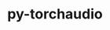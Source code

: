 ---
title: "py-torchaudio"
layout: cache
categories: [package, develop]
meta: {"versions": ["0.13.0", "0.13.1", "0.4.0", "2.0.1", "2.0.2"], "compilers": ["apple-clang@=14.0.0", "gcc@=11.3.0", "gcc@=7.3.1"], "oss": ["amzn2", "ubuntu22.04", "ventura"], "platforms": ["darwin", "linux"], "targets": ["aarch64", "ivybridge", "x86_64_v3", "x86_64_v4"], "stacks": ["ml-darwin-aarch64-mps", "ml-linux-x86_64-cpu", "ml-linux-x86_64-cuda", "root"], "num_specs": 99, "num_specs_by_stack": {"root": 99, "ml-darwin-aarch64-mps": 7, "ml-linux-x86_64-cpu": 29, "ml-linux-x86_64-cuda": 33}}
spec_details: [{"hash": "ojbc6vadtgobrqwrtwxp3kt3i752kjsd", "compiler": "apple-clang@=14.0.0", "versions": ["2.0.2"], "os": "ventura", "platform": "darwin", "target": "aarch64", "variants": ["build_system=python_pip"], "stacks": ["root", "ml-darwin-aarch64-mps"], "size": "-", "tarball": "https://binaries.spack.io/develop/build_cache/darwin-ventura-aarch64/apple-clang-14.0.0/py-torchaudio-2.0.2/darwin-ventura-aarch64-apple-clang-14.0.0-py-torchaudio-2.0.2-ojbc6vadtgobrqwrtwxp3kt3i752kjsd.spack"}, {"hash": "aqlf4jc7z5ttncfp44hhexuujib6w2b5", "compiler": "apple-clang@=14.0.0", "versions": ["2.0.2"], "os": "ventura", "platform": "darwin", "target": "aarch64", "variants": ["build_system=python_pip"], "stacks": ["root", "ml-darwin-aarch64-mps"], "size": "-", "tarball": "https://binaries.spack.io/develop/build_cache/darwin-ventura-aarch64/apple-clang-14.0.0/py-torchaudio-2.0.2/darwin-ventura-aarch64-apple-clang-14.0.0-py-torchaudio-2.0.2-aqlf4jc7z5ttncfp44hhexuujib6w2b5.spack"}, {"hash": "tins7nbdoqd4f2cj3bza4skjnitxqjrr", "compiler": "apple-clang@=14.0.0", "versions": ["2.0.2"], "os": "ventura", "platform": "darwin", "target": "aarch64", "variants": ["build_system=python_pip"], "stacks": ["root", "ml-darwin-aarch64-mps"], "size": "-", "tarball": "https://binaries.spack.io/develop/build_cache/darwin-ventura-aarch64/apple-clang-14.0.0/py-torchaudio-2.0.2/darwin-ventura-aarch64-apple-clang-14.0.0-py-torchaudio-2.0.2-tins7nbdoqd4f2cj3bza4skjnitxqjrr.spack"}, {"hash": "b5veknxq3tzdnpooaozzvat25mjduyq6", "compiler": "apple-clang@=14.0.0", "versions": ["2.0.2"], "os": "ventura", "platform": "darwin", "target": "aarch64", "variants": ["build_system=python_pip"], "stacks": ["root", "ml-darwin-aarch64-mps"], "size": "-", "tarball": "https://binaries.spack.io/develop/build_cache/darwin-ventura-aarch64/apple-clang-14.0.0/py-torchaudio-2.0.2/darwin-ventura-aarch64-apple-clang-14.0.0-py-torchaudio-2.0.2-b5veknxq3tzdnpooaozzvat25mjduyq6.spack"}, {"hash": "w42rygi5jsqlakm4fxs3my5dotcpapv6", "compiler": "apple-clang@=14.0.0", "versions": ["2.0.2"], "os": "ventura", "platform": "darwin", "target": "aarch64", "variants": ["build_system=python_pip"], "stacks": ["root", "ml-darwin-aarch64-mps"], "size": "-", "tarball": "https://binaries.spack.io/develop/build_cache/darwin-ventura-aarch64/apple-clang-14.0.0/py-torchaudio-2.0.2/darwin-ventura-aarch64-apple-clang-14.0.0-py-torchaudio-2.0.2-w42rygi5jsqlakm4fxs3my5dotcpapv6.spack"}, {"hash": "krt2zbmni6j6wpqp5spzi5haiotta6es", "compiler": "apple-clang@=14.0.0", "versions": ["2.0.2"], "os": "ventura", "platform": "darwin", "target": "aarch64", "variants": ["build_system=python_pip"], "stacks": ["root", "ml-darwin-aarch64-mps"], "size": "-", "tarball": "https://binaries.spack.io/develop/build_cache/darwin-ventura-aarch64/apple-clang-14.0.0/py-torchaudio-2.0.2/darwin-ventura-aarch64-apple-clang-14.0.0-py-torchaudio-2.0.2-krt2zbmni6j6wpqp5spzi5haiotta6es.spack"}, {"hash": "vrrmpkvdfvjknr7riedztpmx5p7mgbys", "compiler": "apple-clang@=14.0.0", "versions": ["2.0.2"], "os": "ventura", "platform": "darwin", "target": "aarch64", "variants": ["build_system=python_pip"], "stacks": ["root", "ml-darwin-aarch64-mps"], "size": "-", "tarball": "https://binaries.spack.io/develop/build_cache/darwin-ventura-aarch64/apple-clang-14.0.0/py-torchaudio-2.0.2/darwin-ventura-aarch64-apple-clang-14.0.0-py-torchaudio-2.0.2-vrrmpkvdfvjknr7riedztpmx5p7mgbys.spack"}, {"hash": "k3z5tgwjl2klojkukftl7d6f4urfzovk", "compiler": "gcc@=7.3.1", "versions": ["0.13.1"], "os": "amzn2", "platform": "linux", "target": "ivybridge", "variants": ["build_system=python_pip"], "stacks": ["root"], "size": "-", "tarball": "https://binaries.spack.io/develop/build_cache/linux-amzn2-ivybridge/gcc-7.3.1/py-torchaudio-0.13.1/linux-amzn2-ivybridge-gcc-7.3.1-py-torchaudio-0.13.1-k3z5tgwjl2klojkukftl7d6f4urfzovk.spack"}, {"hash": "4gvr6omqjefmffishhajpguhxtsqurci", "compiler": "gcc@=7.3.1", "versions": ["0.13.0"], "os": "amzn2", "platform": "linux", "target": "ivybridge", "variants": ["build_system=python_pip"], "stacks": ["root"], "size": "-", "tarball": "https://binaries.spack.io/develop/build_cache/linux-amzn2-ivybridge/gcc-7.3.1/py-torchaudio-0.13.0/linux-amzn2-ivybridge-gcc-7.3.1-py-torchaudio-0.13.0-4gvr6omqjefmffishhajpguhxtsqurci.spack"}, {"hash": "t7ihdm33lveujdltguvuqc3nafudtixw", "compiler": "gcc@=7.3.1", "versions": ["0.13.0"], "os": "amzn2", "platform": "linux", "target": "ivybridge", "variants": ["build_system=python_pip"], "stacks": ["root"], "size": "-", "tarball": "https://binaries.spack.io/develop/build_cache/linux-amzn2-ivybridge/gcc-7.3.1/py-torchaudio-0.13.0/linux-amzn2-ivybridge-gcc-7.3.1-py-torchaudio-0.13.0-t7ihdm33lveujdltguvuqc3nafudtixw.spack"}, {"hash": "a6gzngpjhpzpihaibfklnjbwaod3yg3g", "compiler": "gcc@=7.3.1", "versions": ["0.13.1"], "os": "amzn2", "platform": "linux", "target": "ivybridge", "variants": ["build_system=python_pip"], "stacks": ["root"], "size": "-", "tarball": "https://binaries.spack.io/develop/build_cache/linux-amzn2-ivybridge/gcc-7.3.1/py-torchaudio-0.13.1/linux-amzn2-ivybridge-gcc-7.3.1-py-torchaudio-0.13.1-a6gzngpjhpzpihaibfklnjbwaod3yg3g.spack"}, {"hash": "soe5bgd2hzmjauc7om5avamjcazuzt3h", "compiler": "gcc@=7.3.1", "versions": ["0.13.0"], "os": "amzn2", "platform": "linux", "target": "ivybridge", "variants": ["build_system=python_pip"], "stacks": ["root"], "size": "-", "tarball": "https://binaries.spack.io/develop/build_cache/linux-amzn2-ivybridge/gcc-7.3.1/py-torchaudio-0.13.0/linux-amzn2-ivybridge-gcc-7.3.1-py-torchaudio-0.13.0-soe5bgd2hzmjauc7om5avamjcazuzt3h.spack"}, {"hash": "i5nwjiviowcmbr76kgnsooyjzviurvzk", "compiler": "gcc@=7.3.1", "versions": ["0.13.1"], "os": "amzn2", "platform": "linux", "target": "ivybridge", "variants": ["build_system=python_pip"], "stacks": ["root"], "size": "-", "tarball": "https://binaries.spack.io/develop/build_cache/linux-amzn2-ivybridge/gcc-7.3.1/py-torchaudio-0.13.1/linux-amzn2-ivybridge-gcc-7.3.1-py-torchaudio-0.13.1-i5nwjiviowcmbr76kgnsooyjzviurvzk.spack"}, {"hash": "thu23yobuerxe3akqiwohudbtdze5zd3", "compiler": "gcc@=7.3.1", "versions": ["0.13.1"], "os": "amzn2", "platform": "linux", "target": "ivybridge", "variants": ["build_system=python_pip"], "stacks": ["root"], "size": "-", "tarball": "https://binaries.spack.io/develop/build_cache/linux-amzn2-ivybridge/gcc-7.3.1/py-torchaudio-0.13.1/linux-amzn2-ivybridge-gcc-7.3.1-py-torchaudio-0.13.1-thu23yobuerxe3akqiwohudbtdze5zd3.spack"}, {"hash": "tpj2aut7cuqthwkg4pezb3xh733dey3g", "compiler": "gcc@=7.3.1", "versions": ["0.4.0"], "os": "amzn2", "platform": "linux", "target": "x86_64_v3", "variants": [], "stacks": ["root"], "size": "-", "tarball": "https://binaries.spack.io/develop/build_cache/linux-amzn2-x86_64_v3/gcc-7.3.1/py-torchaudio-0.4.0/linux-amzn2-x86_64_v3-gcc-7.3.1-py-torchaudio-0.4.0-tpj2aut7cuqthwkg4pezb3xh733dey3g.spack"}, {"hash": "bbenptoj2td5sd6ypv3rkzdabbmyq3fr", "compiler": "gcc@=7.3.1", "versions": ["0.4.0"], "os": "amzn2", "platform": "linux", "target": "x86_64_v3", "variants": ["build_system=python_pip"], "stacks": ["root"], "size": "-", "tarball": "https://binaries.spack.io/develop/build_cache/linux-amzn2-x86_64_v3/gcc-7.3.1/py-torchaudio-0.4.0/linux-amzn2-x86_64_v3-gcc-7.3.1-py-torchaudio-0.4.0-bbenptoj2td5sd6ypv3rkzdabbmyq3fr.spack"}, {"hash": "eaxrdzv6zriqnjryl3zhl4h2gls5rarz", "compiler": "gcc@=7.3.1", "versions": ["0.13.0"], "os": "amzn2", "platform": "linux", "target": "x86_64_v3", "variants": ["build_system=python_pip"], "stacks": ["root"], "size": "-", "tarball": "https://binaries.spack.io/develop/build_cache/linux-amzn2-x86_64_v3/gcc-7.3.1/py-torchaudio-0.13.0/linux-amzn2-x86_64_v3-gcc-7.3.1-py-torchaudio-0.13.0-eaxrdzv6zriqnjryl3zhl4h2gls5rarz.spack"}, {"hash": "nmfhctqn6hcqbvfhrqeofugs22rws3s6", "compiler": "gcc@=7.3.1", "versions": ["0.4.0"], "os": "amzn2", "platform": "linux", "target": "x86_64_v3", "variants": [], "stacks": ["root"], "size": "-", "tarball": "https://binaries.spack.io/develop/build_cache/linux-amzn2-x86_64_v3/gcc-7.3.1/py-torchaudio-0.4.0/linux-amzn2-x86_64_v3-gcc-7.3.1-py-torchaudio-0.4.0-nmfhctqn6hcqbvfhrqeofugs22rws3s6.spack"}, {"hash": "6ws4gislu5ft6possqgmkv5xqugpa3c3", "compiler": "gcc@=7.3.1", "versions": ["0.4.0"], "os": "amzn2", "platform": "linux", "target": "x86_64_v3", "variants": ["build_system=python_pip"], "stacks": ["root"], "size": "-", "tarball": "https://binaries.spack.io/develop/build_cache/linux-amzn2-x86_64_v3/gcc-7.3.1/py-torchaudio-0.4.0/linux-amzn2-x86_64_v3-gcc-7.3.1-py-torchaudio-0.4.0-6ws4gislu5ft6possqgmkv5xqugpa3c3.spack"}, {"hash": "dbgybvzkvzhgjaacuxud72kimvvponea", "compiler": "gcc@=7.3.1", "versions": ["0.13.0"], "os": "amzn2", "platform": "linux", "target": "x86_64_v3", "variants": ["build_system=python_pip"], "stacks": ["root"], "size": "-", "tarball": "https://binaries.spack.io/develop/build_cache/linux-amzn2-x86_64_v3/gcc-7.3.1/py-torchaudio-0.13.0/linux-amzn2-x86_64_v3-gcc-7.3.1-py-torchaudio-0.13.0-dbgybvzkvzhgjaacuxud72kimvvponea.spack"}, {"hash": "fpw7b5zbtksh2orignn4cixfx7ybl5l5", "compiler": "gcc@=7.3.1", "versions": ["0.13.0"], "os": "amzn2", "platform": "linux", "target": "x86_64_v3", "variants": ["build_system=python_pip"], "stacks": ["root"], "size": "-", "tarball": "https://binaries.spack.io/develop/build_cache/linux-amzn2-x86_64_v3/gcc-7.3.1/py-torchaudio-0.13.0/linux-amzn2-x86_64_v3-gcc-7.3.1-py-torchaudio-0.13.0-fpw7b5zbtksh2orignn4cixfx7ybl5l5.spack"}, {"hash": "lfbvgiluwytfkfxs3bmdlwiputxe2nn6", "compiler": "gcc@=7.3.1", "versions": ["0.13.0"], "os": "amzn2", "platform": "linux", "target": "x86_64_v3", "variants": ["build_system=python_pip"], "stacks": ["root"], "size": "-", "tarball": "https://binaries.spack.io/develop/build_cache/linux-amzn2-x86_64_v3/gcc-7.3.1/py-torchaudio-0.13.0/linux-amzn2-x86_64_v3-gcc-7.3.1-py-torchaudio-0.13.0-lfbvgiluwytfkfxs3bmdlwiputxe2nn6.spack"}, {"hash": "o3aqqx6pxlbwrqsengfujcvi3qrkifpi", "compiler": "gcc@=7.3.1", "versions": ["0.13.0"], "os": "amzn2", "platform": "linux", "target": "x86_64_v3", "variants": ["build_system=python_pip"], "stacks": ["root"], "size": "-", "tarball": "https://binaries.spack.io/develop/build_cache/linux-amzn2-x86_64_v3/gcc-7.3.1/py-torchaudio-0.13.0/linux-amzn2-x86_64_v3-gcc-7.3.1-py-torchaudio-0.13.0-o3aqqx6pxlbwrqsengfujcvi3qrkifpi.spack"}, {"hash": "xzhxo6oflotku3j4ncfwa3tmv32h4ijh", "compiler": "gcc@=7.3.1", "versions": ["0.4.0"], "os": "amzn2", "platform": "linux", "target": "x86_64_v3", "variants": ["build_system=python_pip"], "stacks": ["root"], "size": "-", "tarball": "https://binaries.spack.io/develop/build_cache/linux-amzn2-x86_64_v3/gcc-7.3.1/py-torchaudio-0.4.0/linux-amzn2-x86_64_v3-gcc-7.3.1-py-torchaudio-0.4.0-xzhxo6oflotku3j4ncfwa3tmv32h4ijh.spack"}, {"hash": "pfbj73hmgftjzrszl5gkh4md626jxbni", "compiler": "gcc@=7.3.1", "versions": ["0.13.0"], "os": "amzn2", "platform": "linux", "target": "x86_64_v3", "variants": ["build_system=python_pip"], "stacks": ["root"], "size": "-", "tarball": "https://binaries.spack.io/develop/build_cache/linux-amzn2-x86_64_v3/gcc-7.3.1/py-torchaudio-0.13.0/linux-amzn2-x86_64_v3-gcc-7.3.1-py-torchaudio-0.13.0-pfbj73hmgftjzrszl5gkh4md626jxbni.spack"}, {"hash": "rvfujyyp5n662bhrmh3geca3iqby23kz", "compiler": "gcc@=7.3.1", "versions": ["0.4.0"], "os": "amzn2", "platform": "linux", "target": "x86_64_v3", "variants": ["build_system=python_pip"], "stacks": ["root"], "size": "-", "tarball": "https://binaries.spack.io/develop/build_cache/linux-amzn2-x86_64_v3/gcc-7.3.1/py-torchaudio-0.4.0/linux-amzn2-x86_64_v3-gcc-7.3.1-py-torchaudio-0.4.0-rvfujyyp5n662bhrmh3geca3iqby23kz.spack"}, {"hash": "v67ufs3blz5vabvsweaysj3x2t4ggyp3", "compiler": "gcc@=7.3.1", "versions": ["0.13.0"], "os": "amzn2", "platform": "linux", "target": "x86_64_v3", "variants": ["build_system=python_pip"], "stacks": ["root"], "size": "-", "tarball": "https://binaries.spack.io/develop/build_cache/linux-amzn2-x86_64_v3/gcc-7.3.1/py-torchaudio-0.13.0/linux-amzn2-x86_64_v3-gcc-7.3.1-py-torchaudio-0.13.0-v67ufs3blz5vabvsweaysj3x2t4ggyp3.spack"}, {"hash": "us4xcjclnguen5yeuziynoohtmou7pts", "compiler": "gcc@=7.3.1", "versions": ["0.13.0"], "os": "amzn2", "platform": "linux", "target": "x86_64_v3", "variants": ["build_system=python_pip"], "stacks": ["root"], "size": "-", "tarball": "https://binaries.spack.io/develop/build_cache/linux-amzn2-x86_64_v3/gcc-7.3.1/py-torchaudio-0.13.0/linux-amzn2-x86_64_v3-gcc-7.3.1-py-torchaudio-0.13.0-us4xcjclnguen5yeuziynoohtmou7pts.spack"}, {"hash": "43xngxautbmveno2equnghqzgy2ffile", "compiler": "gcc@=7.3.1", "versions": ["0.4.0"], "os": "amzn2", "platform": "linux", "target": "x86_64_v3", "variants": ["build_system=python_pip"], "stacks": ["root"], "size": "-", "tarball": "https://binaries.spack.io/develop/build_cache/linux-amzn2-x86_64_v3/gcc-7.3.1/py-torchaudio-0.4.0/linux-amzn2-x86_64_v3-gcc-7.3.1-py-torchaudio-0.4.0-43xngxautbmveno2equnghqzgy2ffile.spack"}, {"hash": "rnob4h2pqj4tzwqe7otj7gsstuf7ucyt", "compiler": "gcc@=7.3.1", "versions": ["0.13.0"], "os": "amzn2", "platform": "linux", "target": "x86_64_v3", "variants": ["build_system=python_pip"], "stacks": ["root"], "size": "-", "tarball": "https://binaries.spack.io/develop/build_cache/linux-amzn2-x86_64_v3/gcc-7.3.1/py-torchaudio-0.13.0/linux-amzn2-x86_64_v3-gcc-7.3.1-py-torchaudio-0.13.0-rnob4h2pqj4tzwqe7otj7gsstuf7ucyt.spack"}, {"hash": "pwenanp7bycpu3p4ea7nm7xvvly6rcew", "compiler": "gcc@=7.3.1", "versions": ["0.13.0"], "os": "amzn2", "platform": "linux", "target": "x86_64_v3", "variants": ["build_system=python_pip"], "stacks": ["root"], "size": "-", "tarball": "https://binaries.spack.io/develop/build_cache/linux-amzn2-x86_64_v3/gcc-7.3.1/py-torchaudio-0.13.0/linux-amzn2-x86_64_v3-gcc-7.3.1-py-torchaudio-0.13.0-pwenanp7bycpu3p4ea7nm7xvvly6rcew.spack"}, {"hash": "jhit4dczuurixdnop2otyjenhtpcr2w7", "compiler": "gcc@=7.3.1", "versions": ["0.13.1"], "os": "amzn2", "platform": "linux", "target": "x86_64_v3", "variants": ["build_system=python_pip"], "stacks": ["root"], "size": "-", "tarball": "https://binaries.spack.io/develop/build_cache/linux-amzn2-x86_64_v3/gcc-7.3.1/py-torchaudio-0.13.1/linux-amzn2-x86_64_v3-gcc-7.3.1-py-torchaudio-0.13.1-jhit4dczuurixdnop2otyjenhtpcr2w7.spack"}, {"hash": "aiiq2wbu3rr2zgtbqqp7dlbht5xof6hs", "compiler": "gcc@=7.3.1", "versions": ["0.4.0"], "os": "amzn2", "platform": "linux", "target": "x86_64_v3", "variants": [], "stacks": ["root"], "size": "-", "tarball": "https://binaries.spack.io/develop/build_cache/linux-amzn2-x86_64_v3/gcc-7.3.1/py-torchaudio-0.4.0/linux-amzn2-x86_64_v3-gcc-7.3.1-py-torchaudio-0.4.0-aiiq2wbu3rr2zgtbqqp7dlbht5xof6hs.spack"}, {"hash": "pftpmzdykm27d3doescn7qegpn7xlgsr", "compiler": "gcc@=7.3.1", "versions": ["0.13.1"], "os": "amzn2", "platform": "linux", "target": "x86_64_v3", "variants": ["build_system=python_pip"], "stacks": ["root"], "size": "-", "tarball": "https://binaries.spack.io/develop/build_cache/linux-amzn2-x86_64_v3/gcc-7.3.1/py-torchaudio-0.13.1/linux-amzn2-x86_64_v3-gcc-7.3.1-py-torchaudio-0.13.1-pftpmzdykm27d3doescn7qegpn7xlgsr.spack"}, {"hash": "3vssmid7vu4rqqgr2miwk66x22ibsv2i", "compiler": "gcc@=7.3.1", "versions": ["0.4.0"], "os": "amzn2", "platform": "linux", "target": "x86_64_v3", "variants": ["build_system=python_pip"], "stacks": ["root"], "size": "-", "tarball": "https://binaries.spack.io/develop/build_cache/linux-amzn2-x86_64_v3/gcc-7.3.1/py-torchaudio-0.4.0/linux-amzn2-x86_64_v3-gcc-7.3.1-py-torchaudio-0.4.0-3vssmid7vu4rqqgr2miwk66x22ibsv2i.spack"}, {"hash": "j4ylkd2ybucenugvhtj3fmxlyp2r7evw", "compiler": "gcc@=7.3.1", "versions": ["0.4.0"], "os": "amzn2", "platform": "linux", "target": "x86_64_v4", "variants": [], "stacks": ["root"], "size": "-", "tarball": "https://binaries.spack.io/develop/build_cache/linux-amzn2-x86_64_v4/gcc-7.3.1/py-torchaudio-0.4.0/linux-amzn2-x86_64_v4-gcc-7.3.1-py-torchaudio-0.4.0-j4ylkd2ybucenugvhtj3fmxlyp2r7evw.spack"}, {"hash": "zyrwqtbmps5llk2i2s4msxsa7w2cpgaf", "compiler": "gcc@=7.3.1", "versions": ["0.4.0"], "os": "amzn2", "platform": "linux", "target": "x86_64_v4", "variants": [], "stacks": ["root"], "size": "-", "tarball": "https://binaries.spack.io/develop/build_cache/linux-amzn2-x86_64_v4/gcc-7.3.1/py-torchaudio-0.4.0/linux-amzn2-x86_64_v4-gcc-7.3.1-py-torchaudio-0.4.0-zyrwqtbmps5llk2i2s4msxsa7w2cpgaf.spack"}, {"hash": "fkj3s4pbyznwjijcnohupq6uclyitjzh", "compiler": "gcc@=11.3.0", "versions": ["2.0.2"], "os": "ubuntu22.04", "platform": "linux", "target": "x86_64_v3", "variants": ["build_system=python_pip"], "stacks": ["root", "ml-linux-x86_64-cpu"], "size": "-", "tarball": "https://binaries.spack.io/develop/build_cache/linux-ubuntu22.04-x86_64_v3/gcc-11.3.0/py-torchaudio-2.0.2/linux-ubuntu22.04-x86_64_v3-gcc-11.3.0-py-torchaudio-2.0.2-fkj3s4pbyznwjijcnohupq6uclyitjzh.spack"}, {"hash": "znwbmnr73yv7ksttx4rncn5regiwwygu", "compiler": "gcc@=11.3.0", "versions": ["2.0.1"], "os": "ubuntu22.04", "platform": "linux", "target": "x86_64_v3", "variants": ["build_system=python_pip"], "stacks": ["ml-linux-x86_64-cuda", "root"], "size": "-", "tarball": "https://binaries.spack.io/develop/build_cache/linux-ubuntu22.04-x86_64_v3/gcc-11.3.0/py-torchaudio-2.0.1/linux-ubuntu22.04-x86_64_v3-gcc-11.3.0-py-torchaudio-2.0.1-znwbmnr73yv7ksttx4rncn5regiwwygu.spack"}, {"hash": "2ospzx7z4smw23za6w2gmy37cnl3k4vf", "compiler": "gcc@=11.3.0", "versions": ["2.0.2"], "os": "ubuntu22.04", "platform": "linux", "target": "x86_64_v3", "variants": ["build_system=python_pip"], "stacks": ["root", "ml-linux-x86_64-cpu"], "size": "-", "tarball": "https://binaries.spack.io/develop/build_cache/linux-ubuntu22.04-x86_64_v3/gcc-11.3.0/py-torchaudio-2.0.2/linux-ubuntu22.04-x86_64_v3-gcc-11.3.0-py-torchaudio-2.0.2-2ospzx7z4smw23za6w2gmy37cnl3k4vf.spack"}, {"hash": "4n4inlueiwxmgx27irinlvmjta3no6p3", "compiler": "gcc@=11.3.0", "versions": ["2.0.2"], "os": "ubuntu22.04", "platform": "linux", "target": "x86_64_v3", "variants": ["build_system=python_pip"], "stacks": ["ml-linux-x86_64-cuda", "root"], "size": "-", "tarball": "https://binaries.spack.io/develop/build_cache/linux-ubuntu22.04-x86_64_v3/gcc-11.3.0/py-torchaudio-2.0.2/linux-ubuntu22.04-x86_64_v3-gcc-11.3.0-py-torchaudio-2.0.2-4n4inlueiwxmgx27irinlvmjta3no6p3.spack"}, {"hash": "4qcjlirspjemzwzuvf2uw4bpbjxod66w", "compiler": "gcc@=11.3.0", "versions": ["2.0.1"], "os": "ubuntu22.04", "platform": "linux", "target": "x86_64_v3", "variants": ["build_system=python_pip"], "stacks": ["ml-linux-x86_64-cuda", "root"], "size": "-", "tarball": "https://binaries.spack.io/develop/build_cache/linux-ubuntu22.04-x86_64_v3/gcc-11.3.0/py-torchaudio-2.0.1/linux-ubuntu22.04-x86_64_v3-gcc-11.3.0-py-torchaudio-2.0.1-4qcjlirspjemzwzuvf2uw4bpbjxod66w.spack"}, {"hash": "yalqgagazqaneol7jbyuwbqb7g56ubyh", "compiler": "gcc@=11.3.0", "versions": ["2.0.1"], "os": "ubuntu22.04", "platform": "linux", "target": "x86_64_v3", "variants": ["build_system=python_pip"], "stacks": ["root", "ml-linux-x86_64-cpu"], "size": "-", "tarball": "https://binaries.spack.io/develop/build_cache/linux-ubuntu22.04-x86_64_v3/gcc-11.3.0/py-torchaudio-2.0.1/linux-ubuntu22.04-x86_64_v3-gcc-11.3.0-py-torchaudio-2.0.1-yalqgagazqaneol7jbyuwbqb7g56ubyh.spack"}, {"hash": "6trhvoy356kny2chkrah43jwwp2yije5", "compiler": "gcc@=11.3.0", "versions": ["2.0.1"], "os": "ubuntu22.04", "platform": "linux", "target": "x86_64_v3", "variants": ["build_system=python_pip"], "stacks": ["ml-linux-x86_64-cuda", "root"], "size": "-", "tarball": "https://binaries.spack.io/develop/build_cache/linux-ubuntu22.04-x86_64_v3/gcc-11.3.0/py-torchaudio-2.0.1/linux-ubuntu22.04-x86_64_v3-gcc-11.3.0-py-torchaudio-2.0.1-6trhvoy356kny2chkrah43jwwp2yije5.spack"}, {"hash": "6wmr766spa36nns2h2nwzl4zoxzyso67", "compiler": "gcc@=11.3.0", "versions": ["2.0.2"], "os": "ubuntu22.04", "platform": "linux", "target": "x86_64_v3", "variants": ["build_system=python_pip"], "stacks": ["ml-linux-x86_64-cuda", "root"], "size": "-", "tarball": "https://binaries.spack.io/develop/build_cache/linux-ubuntu22.04-x86_64_v3/gcc-11.3.0/py-torchaudio-2.0.2/linux-ubuntu22.04-x86_64_v3-gcc-11.3.0-py-torchaudio-2.0.2-6wmr766spa36nns2h2nwzl4zoxzyso67.spack"}, {"hash": "6zqwqyzh2fqfep24dpjsndfphutipbts", "compiler": "gcc@=11.3.0", "versions": ["2.0.1"], "os": "ubuntu22.04", "platform": "linux", "target": "x86_64_v3", "variants": ["build_system=python_pip"], "stacks": ["ml-linux-x86_64-cuda", "root"], "size": "-", "tarball": "https://binaries.spack.io/develop/build_cache/linux-ubuntu22.04-x86_64_v3/gcc-11.3.0/py-torchaudio-2.0.1/linux-ubuntu22.04-x86_64_v3-gcc-11.3.0-py-torchaudio-2.0.1-6zqwqyzh2fqfep24dpjsndfphutipbts.spack"}, {"hash": "6f6pztdvaewilzhfmoy5dczvon4jv4uz", "compiler": "gcc@=11.3.0", "versions": ["2.0.2"], "os": "ubuntu22.04", "platform": "linux", "target": "x86_64_v3", "variants": ["build_system=python_pip"], "stacks": ["root", "ml-linux-x86_64-cpu"], "size": "-", "tarball": "https://binaries.spack.io/develop/build_cache/linux-ubuntu22.04-x86_64_v3/gcc-11.3.0/py-torchaudio-2.0.2/linux-ubuntu22.04-x86_64_v3-gcc-11.3.0-py-torchaudio-2.0.2-6f6pztdvaewilzhfmoy5dczvon4jv4uz.spack"}, {"hash": "i24xe2su5exws3pp7ch3gjetsyn6zhhl", "compiler": "gcc@=11.3.0", "versions": ["2.0.1"], "os": "ubuntu22.04", "platform": "linux", "target": "x86_64_v3", "variants": ["build_system=python_pip"], "stacks": ["root", "ml-linux-x86_64-cpu"], "size": "-", "tarball": "https://binaries.spack.io/develop/build_cache/linux-ubuntu22.04-x86_64_v3/gcc-11.3.0/py-torchaudio-2.0.1/linux-ubuntu22.04-x86_64_v3-gcc-11.3.0-py-torchaudio-2.0.1-i24xe2su5exws3pp7ch3gjetsyn6zhhl.spack"}, {"hash": "5664dyfrgotnvwahmypzx2c4xhq6ca4b", "compiler": "gcc@=11.3.0", "versions": ["2.0.2"], "os": "ubuntu22.04", "platform": "linux", "target": "x86_64_v3", "variants": ["build_system=python_pip"], "stacks": ["root", "ml-linux-x86_64-cpu"], "size": "-", "tarball": "https://binaries.spack.io/develop/build_cache/linux-ubuntu22.04-x86_64_v3/gcc-11.3.0/py-torchaudio-2.0.2/linux-ubuntu22.04-x86_64_v3-gcc-11.3.0-py-torchaudio-2.0.2-5664dyfrgotnvwahmypzx2c4xhq6ca4b.spack"}, {"hash": "ryxaumsw7vc2fqbvmsgo73yuhxn7fipy", "compiler": "gcc@=11.3.0", "versions": ["2.0.1"], "os": "ubuntu22.04", "platform": "linux", "target": "x86_64_v3", "variants": ["build_system=python_pip"], "stacks": ["ml-linux-x86_64-cuda", "root"], "size": "-", "tarball": "https://binaries.spack.io/develop/build_cache/linux-ubuntu22.04-x86_64_v3/gcc-11.3.0/py-torchaudio-2.0.1/linux-ubuntu22.04-x86_64_v3-gcc-11.3.0-py-torchaudio-2.0.1-ryxaumsw7vc2fqbvmsgo73yuhxn7fipy.spack"}, {"hash": "2eavrqzclmx42ay6ykqax7zswbegu4c4", "compiler": "gcc@=11.3.0", "versions": ["2.0.2"], "os": "ubuntu22.04", "platform": "linux", "target": "x86_64_v3", "variants": ["build_system=python_pip"], "stacks": ["ml-linux-x86_64-cuda", "root"], "size": "-", "tarball": "https://binaries.spack.io/develop/build_cache/linux-ubuntu22.04-x86_64_v3/gcc-11.3.0/py-torchaudio-2.0.2/linux-ubuntu22.04-x86_64_v3-gcc-11.3.0-py-torchaudio-2.0.2-2eavrqzclmx42ay6ykqax7zswbegu4c4.spack"}, {"hash": "pcs56ddd5k5uewgiqji4s653pnti6zis", "compiler": "gcc@=11.3.0", "versions": ["2.0.1"], "os": "ubuntu22.04", "platform": "linux", "target": "x86_64_v3", "variants": ["build_system=python_pip"], "stacks": ["root", "ml-linux-x86_64-cpu"], "size": "-", "tarball": "https://binaries.spack.io/develop/build_cache/linux-ubuntu22.04-x86_64_v3/gcc-11.3.0/py-torchaudio-2.0.1/linux-ubuntu22.04-x86_64_v3-gcc-11.3.0-py-torchaudio-2.0.1-pcs56ddd5k5uewgiqji4s653pnti6zis.spack"}, {"hash": "biy2l2cehil2yf3jhd6ixzil77birsqk", "compiler": "gcc@=11.3.0", "versions": ["2.0.2"], "os": "ubuntu22.04", "platform": "linux", "target": "x86_64_v3", "variants": ["build_system=python_pip"], "stacks": ["root", "ml-linux-x86_64-cpu"], "size": "-", "tarball": "https://binaries.spack.io/develop/build_cache/linux-ubuntu22.04-x86_64_v3/gcc-11.3.0/py-torchaudio-2.0.2/linux-ubuntu22.04-x86_64_v3-gcc-11.3.0-py-torchaudio-2.0.2-biy2l2cehil2yf3jhd6ixzil77birsqk.spack"}, {"hash": "dej6ppna7apndhdrvz25vqfirhbnlddq", "compiler": "gcc@=11.3.0", "versions": ["2.0.1"], "os": "ubuntu22.04", "platform": "linux", "target": "x86_64_v3", "variants": ["build_system=python_pip"], "stacks": ["root", "ml-linux-x86_64-cpu"], "size": "-", "tarball": "https://binaries.spack.io/develop/build_cache/linux-ubuntu22.04-x86_64_v3/gcc-11.3.0/py-torchaudio-2.0.1/linux-ubuntu22.04-x86_64_v3-gcc-11.3.0-py-torchaudio-2.0.1-dej6ppna7apndhdrvz25vqfirhbnlddq.spack"}, {"hash": "bdnwelel7aqrsimztmtfmf46qolpoq42", "compiler": "gcc@=11.3.0", "versions": ["2.0.2"], "os": "ubuntu22.04", "platform": "linux", "target": "x86_64_v3", "variants": ["build_system=python_pip"], "stacks": ["ml-linux-x86_64-cuda", "root"], "size": "-", "tarball": "https://binaries.spack.io/develop/build_cache/linux-ubuntu22.04-x86_64_v3/gcc-11.3.0/py-torchaudio-2.0.2/linux-ubuntu22.04-x86_64_v3-gcc-11.3.0-py-torchaudio-2.0.2-bdnwelel7aqrsimztmtfmf46qolpoq42.spack"}, {"hash": "m2uslm25s7ldahjcmngluyha6l6clqah", "compiler": "gcc@=11.3.0", "versions": ["2.0.1"], "os": "ubuntu22.04", "platform": "linux", "target": "x86_64_v3", "variants": ["build_system=python_pip"], "stacks": ["ml-linux-x86_64-cuda", "root"], "size": "-", "tarball": "https://binaries.spack.io/develop/build_cache/linux-ubuntu22.04-x86_64_v3/gcc-11.3.0/py-torchaudio-2.0.1/linux-ubuntu22.04-x86_64_v3-gcc-11.3.0-py-torchaudio-2.0.1-m2uslm25s7ldahjcmngluyha6l6clqah.spack"}, {"hash": "blnmvpw6sbrkcm4yfc2hwgnvshyb6xbq", "compiler": "gcc@=11.3.0", "versions": ["2.0.2"], "os": "ubuntu22.04", "platform": "linux", "target": "x86_64_v3", "variants": ["build_system=python_pip"], "stacks": ["root", "ml-linux-x86_64-cpu"], "size": "-", "tarball": "https://binaries.spack.io/develop/build_cache/linux-ubuntu22.04-x86_64_v3/gcc-11.3.0/py-torchaudio-2.0.2/linux-ubuntu22.04-x86_64_v3-gcc-11.3.0-py-torchaudio-2.0.2-blnmvpw6sbrkcm4yfc2hwgnvshyb6xbq.spack"}, {"hash": "d7alfceldptfrnpiqmx43lteaumgdoey", "compiler": "gcc@=11.3.0", "versions": ["2.0.1"], "os": "ubuntu22.04", "platform": "linux", "target": "x86_64_v3", "variants": ["build_system=python_pip"], "stacks": ["root", "ml-linux-x86_64-cpu"], "size": "-", "tarball": "https://binaries.spack.io/develop/build_cache/linux-ubuntu22.04-x86_64_v3/gcc-11.3.0/py-torchaudio-2.0.1/linux-ubuntu22.04-x86_64_v3-gcc-11.3.0-py-torchaudio-2.0.1-d7alfceldptfrnpiqmx43lteaumgdoey.spack"}, {"hash": "a7lwm22m4uzfqqeniqpwoa5otyy5zb6i", "compiler": "gcc@=11.3.0", "versions": ["2.0.2"], "os": "ubuntu22.04", "platform": "linux", "target": "x86_64_v3", "variants": ["build_system=python_pip"], "stacks": ["root", "ml-linux-x86_64-cpu"], "size": "-", "tarball": "https://binaries.spack.io/develop/build_cache/linux-ubuntu22.04-x86_64_v3/gcc-11.3.0/py-torchaudio-2.0.2/linux-ubuntu22.04-x86_64_v3-gcc-11.3.0-py-torchaudio-2.0.2-a7lwm22m4uzfqqeniqpwoa5otyy5zb6i.spack"}, {"hash": "gvjifsssiqhlksu5r6fx5nkg5nls3gqr", "compiler": "gcc@=11.3.0", "versions": ["2.0.1"], "os": "ubuntu22.04", "platform": "linux", "target": "x86_64_v3", "variants": ["build_system=python_pip"], "stacks": ["ml-linux-x86_64-cuda", "root"], "size": "-", "tarball": "https://binaries.spack.io/develop/build_cache/linux-ubuntu22.04-x86_64_v3/gcc-11.3.0/py-torchaudio-2.0.1/linux-ubuntu22.04-x86_64_v3-gcc-11.3.0-py-torchaudio-2.0.1-gvjifsssiqhlksu5r6fx5nkg5nls3gqr.spack"}, {"hash": "7ibbqf3c7dtmwlljvp6zhjntez5xzqiu", "compiler": "gcc@=11.3.0", "versions": ["2.0.2"], "os": "ubuntu22.04", "platform": "linux", "target": "x86_64_v3", "variants": ["build_system=python_pip"], "stacks": ["ml-linux-x86_64-cuda", "root"], "size": "-", "tarball": "https://binaries.spack.io/develop/build_cache/linux-ubuntu22.04-x86_64_v3/gcc-11.3.0/py-torchaudio-2.0.2/linux-ubuntu22.04-x86_64_v3-gcc-11.3.0-py-torchaudio-2.0.2-7ibbqf3c7dtmwlljvp6zhjntez5xzqiu.spack"}, {"hash": "x4dpx7mh4kwpbobs7kafmhnuzcjxl4p5", "compiler": "gcc@=11.3.0", "versions": ["2.0.1"], "os": "ubuntu22.04", "platform": "linux", "target": "x86_64_v3", "variants": ["build_system=python_pip"], "stacks": ["ml-linux-x86_64-cuda", "root"], "size": "-", "tarball": "https://binaries.spack.io/develop/build_cache/linux-ubuntu22.04-x86_64_v3/gcc-11.3.0/py-torchaudio-2.0.1/linux-ubuntu22.04-x86_64_v3-gcc-11.3.0-py-torchaudio-2.0.1-x4dpx7mh4kwpbobs7kafmhnuzcjxl4p5.spack"}, {"hash": "e65lmmxlqxpkuj3zpqhd2dx6sg7j4osu", "compiler": "gcc@=11.3.0", "versions": ["2.0.2"], "os": "ubuntu22.04", "platform": "linux", "target": "x86_64_v3", "variants": ["build_system=python_pip"], "stacks": ["root", "ml-linux-x86_64-cpu"], "size": "-", "tarball": "https://binaries.spack.io/develop/build_cache/linux-ubuntu22.04-x86_64_v3/gcc-11.3.0/py-torchaudio-2.0.2/linux-ubuntu22.04-x86_64_v3-gcc-11.3.0-py-torchaudio-2.0.2-e65lmmxlqxpkuj3zpqhd2dx6sg7j4osu.spack"}, {"hash": "bbee2yz7a7owz7yzvtvqwjid7sj7syhv", "compiler": "gcc@=11.3.0", "versions": ["2.0.1"], "os": "ubuntu22.04", "platform": "linux", "target": "x86_64_v3", "variants": ["build_system=python_pip"], "stacks": ["root", "ml-linux-x86_64-cpu"], "size": "-", "tarball": "https://binaries.spack.io/develop/build_cache/linux-ubuntu22.04-x86_64_v3/gcc-11.3.0/py-torchaudio-2.0.1/linux-ubuntu22.04-x86_64_v3-gcc-11.3.0-py-torchaudio-2.0.1-bbee2yz7a7owz7yzvtvqwjid7sj7syhv.spack"}, {"hash": "zvwjjgkwm35ulo43xycqrwueqjuqn6c7", "compiler": "gcc@=11.3.0", "versions": ["2.0.2"], "os": "ubuntu22.04", "platform": "linux", "target": "x86_64_v3", "variants": ["build_system=python_pip"], "stacks": ["ml-linux-x86_64-cuda", "root"], "size": "-", "tarball": "https://binaries.spack.io/develop/build_cache/linux-ubuntu22.04-x86_64_v3/gcc-11.3.0/py-torchaudio-2.0.2/linux-ubuntu22.04-x86_64_v3-gcc-11.3.0-py-torchaudio-2.0.2-zvwjjgkwm35ulo43xycqrwueqjuqn6c7.spack"}, {"hash": "4tmz7pyjxqufa4sz7fl6tt66mgzcn7yn", "compiler": "gcc@=11.3.0", "versions": ["2.0.2"], "os": "ubuntu22.04", "platform": "linux", "target": "x86_64_v3", "variants": ["build_system=python_pip"], "stacks": ["ml-linux-x86_64-cuda", "root"], "size": "-", "tarball": "https://binaries.spack.io/develop/build_cache/linux-ubuntu22.04-x86_64_v3/gcc-11.3.0/py-torchaudio-2.0.2/linux-ubuntu22.04-x86_64_v3-gcc-11.3.0-py-torchaudio-2.0.2-4tmz7pyjxqufa4sz7fl6tt66mgzcn7yn.spack"}, {"hash": "5fwxw5pjcq6seklkflo5oidahskn6tp4", "compiler": "gcc@=11.3.0", "versions": ["2.0.2"], "os": "ubuntu22.04", "platform": "linux", "target": "x86_64_v3", "variants": ["build_system=python_pip"], "stacks": ["ml-linux-x86_64-cuda", "root"], "size": "-", "tarball": "https://binaries.spack.io/develop/build_cache/linux-ubuntu22.04-x86_64_v3/gcc-11.3.0/py-torchaudio-2.0.2/linux-ubuntu22.04-x86_64_v3-gcc-11.3.0-py-torchaudio-2.0.2-5fwxw5pjcq6seklkflo5oidahskn6tp4.spack"}, {"hash": "fonz3ubkw4lzbsowqfz73b7ppverx2bb", "compiler": "gcc@=11.3.0", "versions": ["2.0.2"], "os": "ubuntu22.04", "platform": "linux", "target": "x86_64_v3", "variants": ["build_system=python_pip"], "stacks": ["root", "ml-linux-x86_64-cpu"], "size": "-", "tarball": "https://binaries.spack.io/develop/build_cache/linux-ubuntu22.04-x86_64_v3/gcc-11.3.0/py-torchaudio-2.0.2/linux-ubuntu22.04-x86_64_v3-gcc-11.3.0-py-torchaudio-2.0.2-fonz3ubkw4lzbsowqfz73b7ppverx2bb.spack"}, {"hash": "l2vy7uegjjz2swigyhferh24mdl2xdbx", "compiler": "gcc@=11.3.0", "versions": ["2.0.2"], "os": "ubuntu22.04", "platform": "linux", "target": "x86_64_v3", "variants": ["build_system=python_pip"], "stacks": ["ml-linux-x86_64-cuda", "root"], "size": "-", "tarball": "https://binaries.spack.io/develop/build_cache/linux-ubuntu22.04-x86_64_v3/gcc-11.3.0/py-torchaudio-2.0.2/linux-ubuntu22.04-x86_64_v3-gcc-11.3.0-py-torchaudio-2.0.2-l2vy7uegjjz2swigyhferh24mdl2xdbx.spack"}, {"hash": "k3ottsjpf6m7gdxaocrkn7k3g2ltotyg", "compiler": "gcc@=11.3.0", "versions": ["2.0.2"], "os": "ubuntu22.04", "platform": "linux", "target": "x86_64_v3", "variants": ["build_system=python_pip"], "stacks": ["ml-linux-x86_64-cuda", "root"], "size": "-", "tarball": "https://binaries.spack.io/develop/build_cache/linux-ubuntu22.04-x86_64_v3/gcc-11.3.0/py-torchaudio-2.0.2/linux-ubuntu22.04-x86_64_v3-gcc-11.3.0-py-torchaudio-2.0.2-k3ottsjpf6m7gdxaocrkn7k3g2ltotyg.spack"}, {"hash": "scfgr2w5auhtv2ouvlntihrq7lyn4m34", "compiler": "gcc@=11.3.0", "versions": ["2.0.2"], "os": "ubuntu22.04", "platform": "linux", "target": "x86_64_v3", "variants": ["build_system=python_pip"], "stacks": ["ml-linux-x86_64-cuda", "root"], "size": "-", "tarball": "https://binaries.spack.io/develop/build_cache/linux-ubuntu22.04-x86_64_v3/gcc-11.3.0/py-torchaudio-2.0.2/linux-ubuntu22.04-x86_64_v3-gcc-11.3.0-py-torchaudio-2.0.2-scfgr2w5auhtv2ouvlntihrq7lyn4m34.spack"}, {"hash": "fwvpvoio6mbssm4ipttrbdfd3rlvqi7r", "compiler": "gcc@=11.3.0", "versions": ["2.0.2"], "os": "ubuntu22.04", "platform": "linux", "target": "x86_64_v3", "variants": ["build_system=python_pip"], "stacks": ["ml-linux-x86_64-cuda", "root"], "size": "-", "tarball": "https://binaries.spack.io/develop/build_cache/linux-ubuntu22.04-x86_64_v3/gcc-11.3.0/py-torchaudio-2.0.2/linux-ubuntu22.04-x86_64_v3-gcc-11.3.0-py-torchaudio-2.0.2-fwvpvoio6mbssm4ipttrbdfd3rlvqi7r.spack"}, {"hash": "tcgq6dptgxkq6vt3ndcgtbwhcsmpdld2", "compiler": "gcc@=11.3.0", "versions": ["2.0.2"], "os": "ubuntu22.04", "platform": "linux", "target": "x86_64_v3", "variants": ["build_system=python_pip"], "stacks": ["root", "ml-linux-x86_64-cpu"], "size": "-", "tarball": "https://binaries.spack.io/develop/build_cache/linux-ubuntu22.04-x86_64_v3/gcc-11.3.0/py-torchaudio-2.0.2/linux-ubuntu22.04-x86_64_v3-gcc-11.3.0-py-torchaudio-2.0.2-tcgq6dptgxkq6vt3ndcgtbwhcsmpdld2.spack"}, {"hash": "ibqljm2p3txifym6wfrbwznarhtvgk74", "compiler": "gcc@=11.3.0", "versions": ["2.0.2"], "os": "ubuntu22.04", "platform": "linux", "target": "x86_64_v3", "variants": ["build_system=python_pip"], "stacks": ["ml-linux-x86_64-cuda", "root"], "size": "-", "tarball": "https://binaries.spack.io/develop/build_cache/linux-ubuntu22.04-x86_64_v3/gcc-11.3.0/py-torchaudio-2.0.2/linux-ubuntu22.04-x86_64_v3-gcc-11.3.0-py-torchaudio-2.0.2-ibqljm2p3txifym6wfrbwznarhtvgk74.spack"}, {"hash": "tim3vaa3qrq7gejyhi3ek2wyw7ah6saz", "compiler": "gcc@=11.3.0", "versions": ["2.0.2"], "os": "ubuntu22.04", "platform": "linux", "target": "x86_64_v3", "variants": ["build_system=python_pip"], "stacks": ["ml-linux-x86_64-cuda", "root"], "size": "-", "tarball": "https://binaries.spack.io/develop/build_cache/linux-ubuntu22.04-x86_64_v3/gcc-11.3.0/py-torchaudio-2.0.2/linux-ubuntu22.04-x86_64_v3-gcc-11.3.0-py-torchaudio-2.0.2-tim3vaa3qrq7gejyhi3ek2wyw7ah6saz.spack"}, {"hash": "fv3pafxulfkordz7rtfqtr55kbtbpqdp", "compiler": "gcc@=11.3.0", "versions": ["2.0.2"], "os": "ubuntu22.04", "platform": "linux", "target": "x86_64_v3", "variants": ["build_system=python_pip"], "stacks": ["root", "ml-linux-x86_64-cpu"], "size": "-", "tarball": "https://binaries.spack.io/develop/build_cache/linux-ubuntu22.04-x86_64_v3/gcc-11.3.0/py-torchaudio-2.0.2/linux-ubuntu22.04-x86_64_v3-gcc-11.3.0-py-torchaudio-2.0.2-fv3pafxulfkordz7rtfqtr55kbtbpqdp.spack"}, {"hash": "qiuma75blkdjnwernzb257uyrnmxrvpc", "compiler": "gcc@=11.3.0", "versions": ["2.0.2"], "os": "ubuntu22.04", "platform": "linux", "target": "x86_64_v3", "variants": ["build_system=python_pip"], "stacks": ["ml-linux-x86_64-cuda", "root"], "size": "-", "tarball": "https://binaries.spack.io/develop/build_cache/linux-ubuntu22.04-x86_64_v3/gcc-11.3.0/py-torchaudio-2.0.2/linux-ubuntu22.04-x86_64_v3-gcc-11.3.0-py-torchaudio-2.0.2-qiuma75blkdjnwernzb257uyrnmxrvpc.spack"}, {"hash": "jbii2xrfxwae5ss5fzgkp5biotortaox", "compiler": "gcc@=11.3.0", "versions": ["2.0.2"], "os": "ubuntu22.04", "platform": "linux", "target": "x86_64_v3", "variants": ["build_system=python_pip"], "stacks": ["root", "ml-linux-x86_64-cpu"], "size": "-", "tarball": "https://binaries.spack.io/develop/build_cache/linux-ubuntu22.04-x86_64_v3/gcc-11.3.0/py-torchaudio-2.0.2/linux-ubuntu22.04-x86_64_v3-gcc-11.3.0-py-torchaudio-2.0.2-jbii2xrfxwae5ss5fzgkp5biotortaox.spack"}, {"hash": "vqmxiukzroiz77gx2nwxoepfvlnwifmr", "compiler": "gcc@=11.3.0", "versions": ["2.0.2"], "os": "ubuntu22.04", "platform": "linux", "target": "x86_64_v3", "variants": ["build_system=python_pip"], "stacks": ["root", "ml-linux-x86_64-cpu"], "size": "-", "tarball": "https://binaries.spack.io/develop/build_cache/linux-ubuntu22.04-x86_64_v3/gcc-11.3.0/py-torchaudio-2.0.2/linux-ubuntu22.04-x86_64_v3-gcc-11.3.0-py-torchaudio-2.0.2-vqmxiukzroiz77gx2nwxoepfvlnwifmr.spack"}, {"hash": "e5wsfna4jdwwfasann7bunsusynsv5zy", "compiler": "gcc@=11.3.0", "versions": ["2.0.2"], "os": "ubuntu22.04", "platform": "linux", "target": "x86_64_v3", "variants": ["build_system=python_pip"], "stacks": ["root", "ml-linux-x86_64-cpu"], "size": "-", "tarball": "https://binaries.spack.io/develop/build_cache/linux-ubuntu22.04-x86_64_v3/gcc-11.3.0/py-torchaudio-2.0.2/linux-ubuntu22.04-x86_64_v3-gcc-11.3.0-py-torchaudio-2.0.2-e5wsfna4jdwwfasann7bunsusynsv5zy.spack"}, {"hash": "vvwblcrzrhcf6kou7kyeekqavvdcphh2", "compiler": "gcc@=11.3.0", "versions": ["2.0.2"], "os": "ubuntu22.04", "platform": "linux", "target": "x86_64_v3", "variants": ["build_system=python_pip"], "stacks": ["root", "ml-linux-x86_64-cpu"], "size": "-", "tarball": "https://binaries.spack.io/develop/build_cache/linux-ubuntu22.04-x86_64_v3/gcc-11.3.0/py-torchaudio-2.0.2/linux-ubuntu22.04-x86_64_v3-gcc-11.3.0-py-torchaudio-2.0.2-vvwblcrzrhcf6kou7kyeekqavvdcphh2.spack"}, {"hash": "mjiuvyh7yizjnf6lqe7zjrz4u4m5tiqv", "compiler": "gcc@=11.3.0", "versions": ["2.0.2"], "os": "ubuntu22.04", "platform": "linux", "target": "x86_64_v3", "variants": ["build_system=python_pip"], "stacks": ["ml-linux-x86_64-cuda", "root"], "size": "-", "tarball": "https://binaries.spack.io/develop/build_cache/linux-ubuntu22.04-x86_64_v3/gcc-11.3.0/py-torchaudio-2.0.2/linux-ubuntu22.04-x86_64_v3-gcc-11.3.0-py-torchaudio-2.0.2-mjiuvyh7yizjnf6lqe7zjrz4u4m5tiqv.spack"}, {"hash": "unfzr3x6sp5sceftmatinxhuzgw5xlsb", "compiler": "gcc@=11.3.0", "versions": ["2.0.2"], "os": "ubuntu22.04", "platform": "linux", "target": "x86_64_v3", "variants": ["build_system=python_pip"], "stacks": ["ml-linux-x86_64-cuda", "root"], "size": "-", "tarball": "https://binaries.spack.io/develop/build_cache/linux-ubuntu22.04-x86_64_v3/gcc-11.3.0/py-torchaudio-2.0.2/linux-ubuntu22.04-x86_64_v3-gcc-11.3.0-py-torchaudio-2.0.2-unfzr3x6sp5sceftmatinxhuzgw5xlsb.spack"}, {"hash": "k2cuwgbkuswyd2fahj2ixjj2zm4d54y7", "compiler": "gcc@=11.3.0", "versions": ["2.0.2"], "os": "ubuntu22.04", "platform": "linux", "target": "x86_64_v3", "variants": ["build_system=python_pip"], "stacks": ["ml-linux-x86_64-cuda", "root"], "size": "-", "tarball": "https://binaries.spack.io/develop/build_cache/linux-ubuntu22.04-x86_64_v3/gcc-11.3.0/py-torchaudio-2.0.2/linux-ubuntu22.04-x86_64_v3-gcc-11.3.0-py-torchaudio-2.0.2-k2cuwgbkuswyd2fahj2ixjj2zm4d54y7.spack"}, {"hash": "y4bpntstc5frz5moxcjdv7z32sovadvl", "compiler": "gcc@=11.3.0", "versions": ["2.0.2"], "os": "ubuntu22.04", "platform": "linux", "target": "x86_64_v3", "variants": ["build_system=python_pip"], "stacks": ["root", "ml-linux-x86_64-cpu"], "size": "-", "tarball": "https://binaries.spack.io/develop/build_cache/linux-ubuntu22.04-x86_64_v3/gcc-11.3.0/py-torchaudio-2.0.2/linux-ubuntu22.04-x86_64_v3-gcc-11.3.0-py-torchaudio-2.0.2-y4bpntstc5frz5moxcjdv7z32sovadvl.spack"}, {"hash": "lkpq5r2llshtteolsihxsfi4jvvaorgk", "compiler": "gcc@=11.3.0", "versions": ["2.0.2"], "os": "ubuntu22.04", "platform": "linux", "target": "x86_64_v3", "variants": ["build_system=python_pip"], "stacks": ["ml-linux-x86_64-cuda", "root"], "size": "-", "tarball": "https://binaries.spack.io/develop/build_cache/linux-ubuntu22.04-x86_64_v3/gcc-11.3.0/py-torchaudio-2.0.2/linux-ubuntu22.04-x86_64_v3-gcc-11.3.0-py-torchaudio-2.0.2-lkpq5r2llshtteolsihxsfi4jvvaorgk.spack"}, {"hash": "x46mdbhehrorka4mk2ptdlsezvjkojfq", "compiler": "gcc@=11.3.0", "versions": ["2.0.2"], "os": "ubuntu22.04", "platform": "linux", "target": "x86_64_v3", "variants": ["build_system=python_pip"], "stacks": ["ml-linux-x86_64-cuda", "root"], "size": "-", "tarball": "https://binaries.spack.io/develop/build_cache/linux-ubuntu22.04-x86_64_v3/gcc-11.3.0/py-torchaudio-2.0.2/linux-ubuntu22.04-x86_64_v3-gcc-11.3.0-py-torchaudio-2.0.2-x46mdbhehrorka4mk2ptdlsezvjkojfq.spack"}, {"hash": "l2mjkqrr5ey7dtu2brdiel7aff2znifg", "compiler": "gcc@=11.3.0", "versions": ["2.0.2"], "os": "ubuntu22.04", "platform": "linux", "target": "x86_64_v3", "variants": ["build_system=python_pip"], "stacks": ["root", "ml-linux-x86_64-cpu"], "size": "-", "tarball": "https://binaries.spack.io/develop/build_cache/linux-ubuntu22.04-x86_64_v3/gcc-11.3.0/py-torchaudio-2.0.2/linux-ubuntu22.04-x86_64_v3-gcc-11.3.0-py-torchaudio-2.0.2-l2mjkqrr5ey7dtu2brdiel7aff2znifg.spack"}, {"hash": "sghfajxswao6pyzxuivvx2utu3nltgtk", "compiler": "gcc@=11.3.0", "versions": ["2.0.2"], "os": "ubuntu22.04", "platform": "linux", "target": "x86_64_v3", "variants": ["build_system=python_pip"], "stacks": ["root", "ml-linux-x86_64-cpu"], "size": "-", "tarball": "https://binaries.spack.io/develop/build_cache/linux-ubuntu22.04-x86_64_v3/gcc-11.3.0/py-torchaudio-2.0.2/linux-ubuntu22.04-x86_64_v3-gcc-11.3.0-py-torchaudio-2.0.2-sghfajxswao6pyzxuivvx2utu3nltgtk.spack"}, {"hash": "neyqwj3ejnlviahgzphyt42gmgv3dlou", "compiler": "gcc@=11.3.0", "versions": ["2.0.2"], "os": "ubuntu22.04", "platform": "linux", "target": "x86_64_v3", "variants": ["build_system=python_pip"], "stacks": ["ml-linux-x86_64-cuda", "root"], "size": "-", "tarball": "https://binaries.spack.io/develop/build_cache/linux-ubuntu22.04-x86_64_v3/gcc-11.3.0/py-torchaudio-2.0.2/linux-ubuntu22.04-x86_64_v3-gcc-11.3.0-py-torchaudio-2.0.2-neyqwj3ejnlviahgzphyt42gmgv3dlou.spack"}, {"hash": "u5leesve5brovgyyw5pele3o5k53vh75", "compiler": "gcc@=11.3.0", "versions": ["2.0.2"], "os": "ubuntu22.04", "platform": "linux", "target": "x86_64_v3", "variants": ["build_system=python_pip"], "stacks": ["ml-linux-x86_64-cuda", "root"], "size": "-", "tarball": "https://binaries.spack.io/develop/build_cache/linux-ubuntu22.04-x86_64_v3/gcc-11.3.0/py-torchaudio-2.0.2/linux-ubuntu22.04-x86_64_v3-gcc-11.3.0-py-torchaudio-2.0.2-u5leesve5brovgyyw5pele3o5k53vh75.spack"}, {"hash": "p6l4jt7ppnbjju67fikhqwb3ot3dnfpf", "compiler": "gcc@=11.3.0", "versions": ["2.0.2"], "os": "ubuntu22.04", "platform": "linux", "target": "x86_64_v3", "variants": ["build_system=python_pip"], "stacks": ["ml-linux-x86_64-cuda", "root"], "size": "-", "tarball": "https://binaries.spack.io/develop/build_cache/linux-ubuntu22.04-x86_64_v3/gcc-11.3.0/py-torchaudio-2.0.2/linux-ubuntu22.04-x86_64_v3-gcc-11.3.0-py-torchaudio-2.0.2-p6l4jt7ppnbjju67fikhqwb3ot3dnfpf.spack"}, {"hash": "wwzll7inanwj3y3xl323ipg6atxoj7qj", "compiler": "gcc@=11.3.0", "versions": ["2.0.2"], "os": "ubuntu22.04", "platform": "linux", "target": "x86_64_v3", "variants": ["build_system=python_pip"], "stacks": ["ml-linux-x86_64-cuda", "root"], "size": "-", "tarball": "https://binaries.spack.io/develop/build_cache/linux-ubuntu22.04-x86_64_v3/gcc-11.3.0/py-torchaudio-2.0.2/linux-ubuntu22.04-x86_64_v3-gcc-11.3.0-py-torchaudio-2.0.2-wwzll7inanwj3y3xl323ipg6atxoj7qj.spack"}, {"hash": "ow3lay4yzlnyrpx3vidte3kavurkc6lz", "compiler": "gcc@=11.3.0", "versions": ["2.0.2"], "os": "ubuntu22.04", "platform": "linux", "target": "x86_64_v3", "variants": ["build_system=python_pip"], "stacks": ["ml-linux-x86_64-cuda", "root"], "size": "-", "tarball": "https://binaries.spack.io/develop/build_cache/linux-ubuntu22.04-x86_64_v3/gcc-11.3.0/py-torchaudio-2.0.2/linux-ubuntu22.04-x86_64_v3-gcc-11.3.0-py-torchaudio-2.0.2-ow3lay4yzlnyrpx3vidte3kavurkc6lz.spack"}, {"hash": "x54zz5czhulcv5aiqzfn2u25zhkc5nny", "compiler": "gcc@=11.3.0", "versions": ["2.0.2"], "os": "ubuntu22.04", "platform": "linux", "target": "x86_64_v3", "variants": ["build_system=python_pip"], "stacks": ["root", "ml-linux-x86_64-cpu"], "size": "-", "tarball": "https://binaries.spack.io/develop/build_cache/linux-ubuntu22.04-x86_64_v3/gcc-11.3.0/py-torchaudio-2.0.2/linux-ubuntu22.04-x86_64_v3-gcc-11.3.0-py-torchaudio-2.0.2-x54zz5czhulcv5aiqzfn2u25zhkc5nny.spack"}, {"hash": "pj4va76b7tg6bt52adjtbdb2mo5zj7qq", "compiler": "gcc@=11.3.0", "versions": ["2.0.2"], "os": "ubuntu22.04", "platform": "linux", "target": "x86_64_v3", "variants": ["build_system=python_pip"], "stacks": ["root", "ml-linux-x86_64-cpu"], "size": "-", "tarball": "https://binaries.spack.io/develop/build_cache/linux-ubuntu22.04-x86_64_v3/gcc-11.3.0/py-torchaudio-2.0.2/linux-ubuntu22.04-x86_64_v3-gcc-11.3.0-py-torchaudio-2.0.2-pj4va76b7tg6bt52adjtbdb2mo5zj7qq.spack"}, {"hash": "rdqjcduvovlpno4lt2neropziaojjewc", "compiler": "gcc@=11.3.0", "versions": ["2.0.2"], "os": "ubuntu22.04", "platform": "linux", "target": "x86_64_v3", "variants": ["build_system=python_pip"], "stacks": ["root", "ml-linux-x86_64-cpu"], "size": "-", "tarball": "https://binaries.spack.io/develop/build_cache/linux-ubuntu22.04-x86_64_v3/gcc-11.3.0/py-torchaudio-2.0.2/linux-ubuntu22.04-x86_64_v3-gcc-11.3.0-py-torchaudio-2.0.2-rdqjcduvovlpno4lt2neropziaojjewc.spack"}, {"hash": "ungkyhgknpa6exf5qph6i4ohjxbqvxco", "compiler": "gcc@=11.3.0", "versions": ["2.0.2"], "os": "ubuntu22.04", "platform": "linux", "target": "x86_64_v3", "variants": ["build_system=python_pip"], "stacks": ["root", "ml-linux-x86_64-cpu"], "size": "-", "tarball": "https://binaries.spack.io/develop/build_cache/linux-ubuntu22.04-x86_64_v3/gcc-11.3.0/py-torchaudio-2.0.2/linux-ubuntu22.04-x86_64_v3-gcc-11.3.0-py-torchaudio-2.0.2-ungkyhgknpa6exf5qph6i4ohjxbqvxco.spack"}, {"hash": "yryzfxrnsd6vyvignfjxqdqqvouhbglu", "compiler": "gcc@=11.3.0", "versions": ["2.0.2"], "os": "ubuntu22.04", "platform": "linux", "target": "x86_64_v3", "variants": ["build_system=python_pip"], "stacks": ["root", "ml-linux-x86_64-cpu"], "size": "-", "tarball": "https://binaries.spack.io/develop/build_cache/linux-ubuntu22.04-x86_64_v3/gcc-11.3.0/py-torchaudio-2.0.2/linux-ubuntu22.04-x86_64_v3-gcc-11.3.0-py-torchaudio-2.0.2-yryzfxrnsd6vyvignfjxqdqqvouhbglu.spack"}]
---